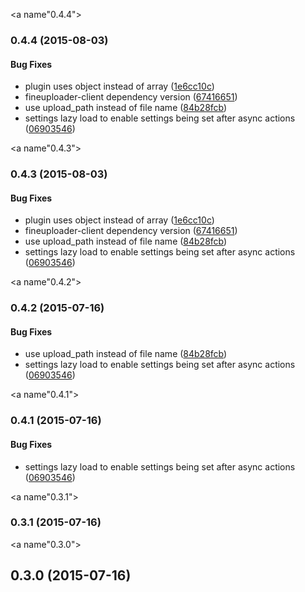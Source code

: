 <a name"0.4.4"></a>
### 0.4.4 (2015-08-03)


#### Bug Fixes

* plugin uses object instead of array ([1e6cc10c](http://github.com/esbenp/fineuploader-client-knockout.git/commit/1e6cc10c))
* fineuploader-client dependency version ([67416651](http://github.com/esbenp/fineuploader-client-knockout.git/commit/67416651))
* use upload_path instead of file name ([84b28fcb](http://github.com/esbenp/fineuploader-client-knockout.git/commit/84b28fcb))
* settings lazy load to enable settings being set after async actions ([06903546](http://github.com/esbenp/fineuploader-client-knockout.git/commit/06903546))


<a name"0.4.3"></a>
### 0.4.3 (2015-08-03)


#### Bug Fixes

* plugin uses object instead of array ([1e6cc10c](http://github.com/esbenp/fineuploader-client-knockout.git/commit/1e6cc10c))
* fineuploader-client dependency version ([67416651](http://github.com/esbenp/fineuploader-client-knockout.git/commit/67416651))
* use upload_path instead of file name ([84b28fcb](http://github.com/esbenp/fineuploader-client-knockout.git/commit/84b28fcb))
* settings lazy load to enable settings being set after async actions ([06903546](http://github.com/esbenp/fineuploader-client-knockout.git/commit/06903546))


<a name"0.4.2"></a>
### 0.4.2 (2015-07-16)


#### Bug Fixes

* use upload_path instead of file name ([84b28fcb](http://github.com/esbenp/fineuploader-client-knockout.git/commit/84b28fcb))
* settings lazy load to enable settings being set after async actions ([06903546](http://github.com/esbenp/fineuploader-client-knockout.git/commit/06903546))


<a name"0.4.1"></a>
### 0.4.1 (2015-07-16)


#### Bug Fixes

* settings lazy load to enable settings being set after async actions ([06903546](http://github.com/esbenp/fineuploader-client-knockout.git/commit/06903546))


<a name"0.3.1"></a>
### 0.3.1 (2015-07-16)


<a name"0.3.0"></a>
## 0.3.0 (2015-07-16)
